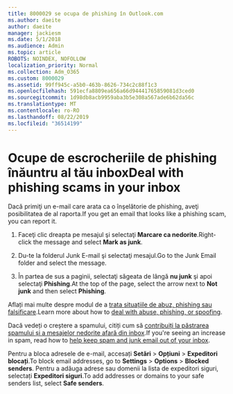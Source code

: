 ```yaml
---
title: 8000029 se ocupa de phishing în Outlook.com
ms.author: daeite
author: daeite
manager: jackiesm
ms.date: 5/1/2018
ms.audience: Admin
ms.topic: article
ROBOTS: NOINDEX, NOFOLLOW
localization_priority: Normal
ms.collection: Adm_O365
ms.custom: 8000029
ms.assetid: 99ff945c-a5b0-463b-8626-734c2c88f1c3
ms.openlocfilehash: 591ecfa8809ea656a66d94441765859081d3ced0
ms.sourcegitcommit: 1d98db8acb9959aba3b5e308a567ade6b62da56c
ms.translationtype: MT
ms.contentlocale: ro-RO
ms.lasthandoff: 08/22/2019
ms.locfileid: "36514199"
---
```

# <a name="deal-with-phishing-scams-in-your-inbox"></a><span data-ttu-id="79fce-102">Ocupe de escrocheriile de phishing înăuntru al tău inbox</span><span class="sxs-lookup"><span data-stu-id="79fce-102">Deal with phishing scams in your inbox</span></span>

<span data-ttu-id="79fce-103">Dacă primiţi un e-mail care arata ca o înşelătorie de phishing, aveţi posibilitatea de al raporta.</span><span class="sxs-lookup"><span data-stu-id="79fce-103">If you get an email that looks like a phishing scam, you can report it.</span></span>
  
1. <span data-ttu-id="79fce-104">Faceţi clic dreapta pe mesajul şi selectaţi **Marcare ca nedorite**.</span><span class="sxs-lookup"><span data-stu-id="79fce-104">Right-click the message and select **Mark as junk**.</span></span> 
    
2. <span data-ttu-id="79fce-105">Du-te la folderul Junk E-mail şi selectaţi mesajul.</span><span class="sxs-lookup"><span data-stu-id="79fce-105">Go to the Junk Email folder and select the message.</span></span>
    
3. <span data-ttu-id="79fce-106">În partea de sus a paginii, selectaţi săgeata de lângă **nu junk** şi apoi selectaţi **Phishing**.</span><span class="sxs-lookup"><span data-stu-id="79fce-106">At the top of the page, select the arrow next to **Not junk** and then select **Phishing**.</span></span> 
    
<span data-ttu-id="79fce-107">Aflați mai multe despre modul de a [trata situațiile de abuz, phishing sau falsificare](https://go.microsoft.com/fwlink/p/?linkid=873139).</span><span class="sxs-lookup"><span data-stu-id="79fce-107">Learn more about how to [deal with abuse, phishing, or spoofing](https://go.microsoft.com/fwlink/p/?linkid=873139).</span></span>
  
<span data-ttu-id="79fce-108">Dacă vedeți o creștere a spamului, citiți cum să [contribuiți la păstrarea spamului și a mesajelor nedorite afară din inbox](https://go.microsoft.com/fwlink/p/?linkid=873140).</span><span class="sxs-lookup"><span data-stu-id="79fce-108">If you're seeing an increase in spam, read how to [help keep spam and junk email out of your inbox](https://go.microsoft.com/fwlink/p/?linkid=873140).</span></span>
  
<span data-ttu-id="79fce-109">Pentru a bloca adresele de e-mail, accesați **Setări** \> **Opțiuni** \> **Expeditori blocați**.</span><span class="sxs-lookup"><span data-stu-id="79fce-109">To block email addresses, go to **Settings** \> **Options** \> **Blocked senders**.</span></span> <span data-ttu-id="79fce-110">Pentru a adăuga adrese sau domenii la lista de expeditori siguri, selectați **Expeditori siguri**.</span><span class="sxs-lookup"><span data-stu-id="79fce-110">To add addresses or domains to your safe senders list, select **Safe senders**.</span></span> 
  

